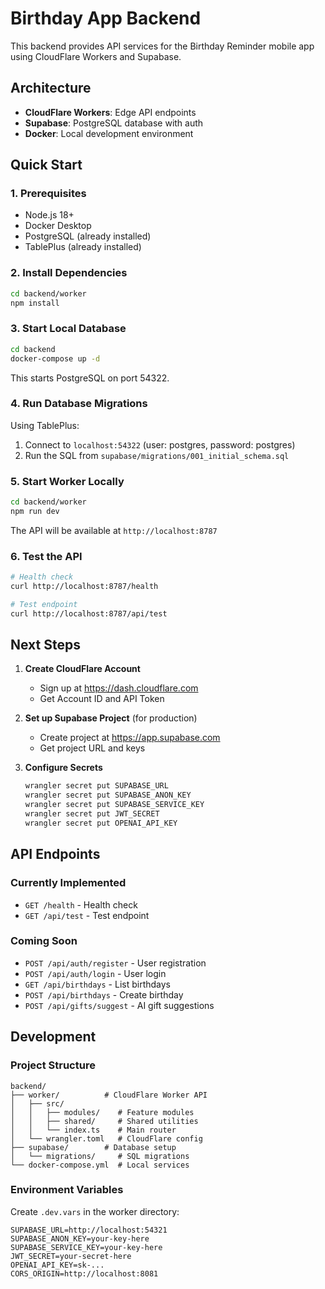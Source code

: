 # Birthday App Backend

This backend provides API services for the Birthday Reminder mobile app using CloudFlare Workers and Supabase.

## Architecture

- **CloudFlare Workers**: Edge API endpoints
- **Supabase**: PostgreSQL database with auth
- **Docker**: Local development environment

## Quick Start

### 1. Prerequisites
- Node.js 18+
- Docker Desktop
- PostgreSQL (already installed)
- TablePlus (already installed)

### 2. Install Dependencies

```bash
cd backend/worker
npm install
```

### 3. Start Local Database

```bash
cd backend
docker-compose up -d
```

This starts PostgreSQL on port 54322.

### 4. Run Database Migrations

Using TablePlus:
1. Connect to `localhost:54322` (user: postgres, password: postgres)
2. Run the SQL from `supabase/migrations/001_initial_schema.sql`

### 5. Start Worker Locally

```bash
cd backend/worker
npm run dev
```

The API will be available at `http://localhost:8787`

### 6. Test the API

```bash
# Health check
curl http://localhost:8787/health

# Test endpoint
curl http://localhost:8787/api/test
```

## Next Steps

1. **Create CloudFlare Account**
   - Sign up at https://dash.cloudflare.com
   - Get Account ID and API Token

2. **Set up Supabase Project** (for production)
   - Create project at https://app.supabase.com
   - Get project URL and keys

3. **Configure Secrets**
   ```bash
   wrangler secret put SUPABASE_URL
   wrangler secret put SUPABASE_ANON_KEY
   wrangler secret put SUPABASE_SERVICE_KEY
   wrangler secret put JWT_SECRET
   wrangler secret put OPENAI_API_KEY
   ```

## API Endpoints

### Currently Implemented
- `GET /health` - Health check
- `GET /api/test` - Test endpoint

### Coming Soon
- `POST /api/auth/register` - User registration
- `POST /api/auth/login` - User login
- `GET /api/birthdays` - List birthdays
- `POST /api/birthdays` - Create birthday
- `POST /api/gifts/suggest` - AI gift suggestions

## Development

### Project Structure
```
backend/
├── worker/          # CloudFlare Worker API
│   ├── src/
│   │   ├── modules/    # Feature modules
│   │   ├── shared/     # Shared utilities
│   │   └── index.ts    # Main router
│   └── wrangler.toml   # CloudFlare config
├── supabase/        # Database setup
│   └── migrations/     # SQL migrations
└── docker-compose.yml  # Local services
```

### Environment Variables

Create `.dev.vars` in the worker directory:
```env
SUPABASE_URL=http://localhost:54321
SUPABASE_ANON_KEY=your-key-here
SUPABASE_SERVICE_KEY=your-key-here
JWT_SECRET=your-secret-here
OPENAI_API_KEY=sk-...
CORS_ORIGIN=http://localhost:8081
```